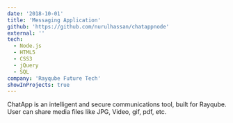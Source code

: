 ```yaml
---
date: '2018-10-01'
title: 'Messaging Application'
github: 'https://github.com/nurulhassan/chatappnode'
external: ''
tech:
  - Node.js
  - HTML5
  - CSS3
  - jQuery
  - SQL
company: 'Rayqube Future Tech'
showInProjects: true
---
```


ChatApp is an intelligent and secure communications tool, built for Rayqube. User can share media files like JPG, Video, gif, pdf, etc.